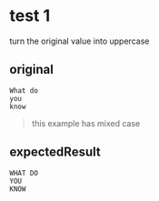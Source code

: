 # test 1
turn the original value into uppercase

## original
```text
What do
you 
know
```

> this example has mixed case

## expectedResult
```text
WHAT DO
YOU 
KNOW
```
